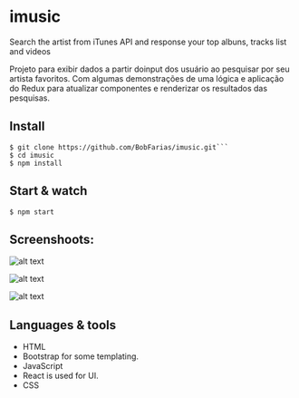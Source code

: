 # imusic
Search the artist from iTunes API and response your top albuns, tracks list and videos

Projeto para exibir dados a partir doinput dos usuário ao pesquisar por seu artista favoritos. Com algumas demonstrações
de uma lógica e aplicação do Redux para atualizar componentes e renderizar os resultados das pesquisas.

## Install
```
$ git clone https://github.com/BobFarias/imusic.git```
$ cd imusic
$ npm install

```

## Start & watch
```$ npm start```

## Screenshoots:

![alt text](https://github.com/BobFarias/imusic/blob/master/screenshot.png)


![alt text](https://github.com/BobFarias/imusic/blob/master/screenshot1.png)


![alt text](https://github.com/BobFarias/imusic/blob/master/screenshot2.png)


## Languages & tools
- HTML
- Bootstrap for some templating.
- JavaScript
- React is used for UI.
- CSS



